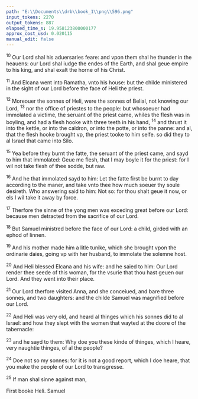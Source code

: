 ```yaml
---
path: "E:\\Documents\\drb\\book_1\\png\\596.png"
input_tokens: 2270
output_tokens: 887
elapsed_time_s: 19.958123800000177
approx_cost_usd: 0.020115
manual_edit: false
---
```

<sup>10</sup> Our Lord shal his aduersaries feare: and vpon them shal he thunder in the heauens: our Lord shal iudge the endes of the Earth, and shal geue empire to his king, and shal exalt the horne of his Christ.

<sup>11</sup> And Elcana went into Ramatha, vnto his house: but the childe ministered in the sight of our Lord before the face of Heli the priest.

<sup>12</sup> Moreouer the sonnes of Heli, were the sonnes of Belial, not knowing our Lord, <sup>13</sup> nor the office of priestes to the people: but whosoeuer had immolated a victime, the seruant of the priest came, whiles the flesh was in boyling, and had a flesh hooke with three teeth in his hand, <sup>14</sup> and thrust it into the kettle, or into the caldron, or into the potte, or into the panne: and al, that the flesh hooke brought vp, the priest tooke to him selfe. so did they to al Israel that came into Silo.

<sup>15</sup> Yea before they burnt the fatte, the seruant of the priest came, and sayd to him that immolated: Geue me flesh, that I may boyle it for the priest: for I wil not take flesh of thee sodde, but raw.

<sup>16</sup> And he that immolated sayd to him: Let the fatte first be burnt to day according to the maner, and take vnto thee how much soeuer thy soule desireth. Who answering said to him: Not so: for thou shalt geue it now, or els I wil take it away by force.

<sup>17</sup> Therfore the sinne of the yong men was exceding great before our Lord: because men detracted from the sacrifice of our Lord.

<sup>18</sup> But Samuel ministred before the face of our Lord: a child, girded with an ephod of linnen.

<sup>19</sup> And his mother made him a litle tunike, which she brought vpon the ordinarie daies, going vp with her husband, to immolate the solemne host.

<sup>20</sup> And Heli blessed Elcana and his wife: and he saied to him: Our Lord render thee seede of this woman, for the vsurie that thou hast geuen our Lord. And they went into their place.

<sup>21</sup> Our Lord therfore visited Anna, and she conceiued, and bare three sonnes, and two daughters: and the childe Samuel was magnified before our Lord.

<sup>22</sup> And Heli was very old, and heard al thinges which his sonnes did to al Israel: and how they slept with the women that wayted at the doore of the tabernacle:

<sup>23</sup> and he sayd to them: Why doe you these kinde of thinges, which I heare, very naughtie thinges, of al the people?

<sup>24</sup> Doe not so my sonnes: for it is not a good report, which I doe heare, that you make the people of our Lord to transgresse.

<sup>25</sup> If man shal sinne against man,

[^1]: Neither Da- uid nor Salo- mon, much lesse anie other King, possessed or iudged the endes of the earth: but Christe coheri- tance reacheth to the endes of the earth. *Psal. 2. 7. 18.*

<aside>First booke Heli. Samuel</aside>